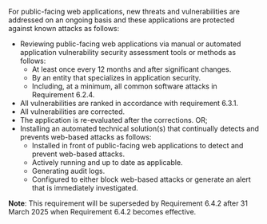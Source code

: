 For public-facing web applications, new threats and vulnerabilities are addressed on an ongoing basis and these applications are protected against known attacks as follows:

- Reviewing public-facing web applications via manual or automated application vulnerability security assessment tools or methods as follows:
  - At least once every 12 months and after significant changes.
  - By an entity that specializes in application security.
  - Including, at a minimum, all common software attacks in Requirement 6.2.4.
- All vulnerabilities are ranked in accordance with requirement 6.3.1.
- All vulnerabilities are corrected.
- The application is re-evaluated after the corrections. OR;
- Installing an automated technical solution(s) that continually detects and prevents web-based attacks as follows:
  - Installed in front of public-facing web applications to detect and prevent web-based attacks.
  - Actively running and up to date as applicable.
  - Generating audit logs.
  - Configured to either block web-based attacks or generate an alert that is immediately investigated.

**Note**: This requirement will be superseded by Requirement 6.4.2 after 31 March 2025 when Requirement 6.4.2 becomes effective.